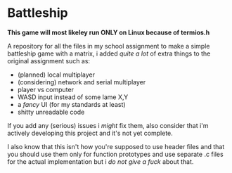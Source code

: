 # Battleship
**This game will most likeley run ONLY on Linux because of termios.h**

A repository for all the files in my school assignment to make a simple battleship game with a matrix, i added *quite a lot* of extra things to the original assignment such as:
- (planned) local multiplayer
- (considering) network and serial multiplayer
- player vs computer
- WASD input instead of some lame X,Y
- a *fancy* UI (for my standards at least)
- shitty unreadable code

If you add any (serious) issues i *might* fix them, also consider that i'm actively developing this project and it's not yet complete.

I also know that this isn't how you're supposed to use header files and that you should use them only for function prototypes and use separate .c files for the actual implementation but i *do not give a fuck* about that.

